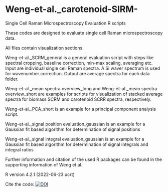 # Weng-et-al._carotenoid-SIRM-
Single Cell Raman Microspectroscopy Evaluation R scripts

These codes are designed to evaluate single cell Raman microspectroscopy data.

All files contain visualization sections.

Weng-et-al._SCRM_general is a general evaluation script with steps like spectral cropping, baseline correction, min-max scaling, averaging etc.
Input are individual single cell Raman spectra. A Si waver spectrum is used for wavenumber correction.
Output are average spectra for each data folder.


Weng-et-al._mean spectra overview_long and Weng-et-al._mean spectra overview_short are examples for scripts for visualization of stacked average spectra for biomass SCRM and carotenoid SCRR spectra, respectively.

Weng-et-al._PCA_short is an example for a principal component analysis script.

Weng-et-al._signal position evaluation_gaussian is an example for a Gaussian fit based algorithm for determination of signal positions

Weng-et-al._signal integral evaluation_gaussian is an example for a Gaussian fit based algorithm for determination of signal integrals and integral ratios

Further information and citation of the used R packages can be found in the supporting information of Weng et al.


R version 4.2.1 (2022-06-23 ucrt)

Cite the code: [![DOI](https://zenodo.org/badge/569003011.svg)](https://zenodo.org/badge/latestdoi/569003011)

